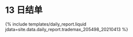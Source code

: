 # 13 日结单

{% include  templates/daily_report.liquid jdata=site.data.daily_report.trademax_205498_20210413 %}